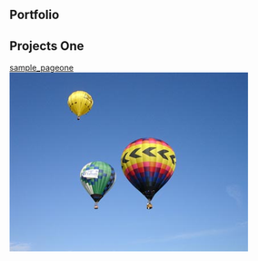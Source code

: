 ## Portfolio


## Projects One


[sample_pageone](https://github.com/caseybray/testportfolio/blob/main/sample_pageone)
<img src="images/Sample_abc.jpg?raw=true">
